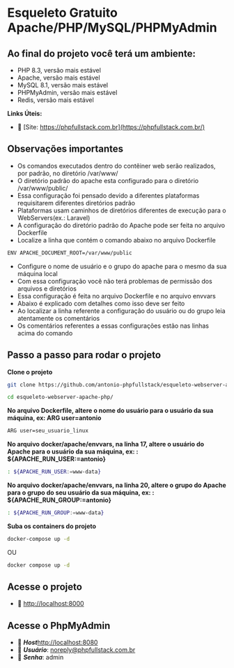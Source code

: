 # Esqueleto Gratuito Apache/PHP/MySQL/PHPMyAdmin

## Ao final do projeto você terá um ambiente:
- PHP 8.3, versão mais estável
- Apache, versão mais estável
- MySQL 8.1, versão mais estável
- PHPMyAdmin, versão mais estável
- Redis, versão mais estável

**Links Úteis:**

- :tada: [Site: https://phpfullstack.com.br](https://phpfullstack.com.br/)

## Observações importantes
- Os comandos executados dentro do contêiner web serão realizados, por padrão, no diretório /var/www/
- O diretório padrão do apache esta configurado para o diretório /var/www/public/
- Essa configuração foi pensado devido a diferentes plataformas requisitarem diferentes diretórios padrão 
- Plataformas usam caminhos de diretórios diferentes de execução para o WebServers(ex.: Laravel)
- A configuração do diretório padrão do Apache pode ser feita no arquivo Dockerfile 
- Localize a linha que contém o comando abaixo no arquivo Dockerfile

```sh
ENV APACHE_DOCUMENT_ROOT=/var/www/public
```

- Configure o nome de usuário e o grupo do apache para o mesmo da sua máquina local
- Com essa configuração você não terá problemas de permissão dos arquivos e diretórios
- Essa configuração é feita no arquivo Dockerfile e no arquivo envvars
- Abaixo é explicado com detalhes como isso deve ser feito
- Ao localizar a linha referente a configuração do usuário ou do grupo leia atentamente os comentários
- Os comentários referentes a essas configurações estão nas linhas acima do comando


## Passo a passo para rodar o projeto
**Clone o projeto**
```sh
git clone https://github.com/antonio-phpfullstack/esqueleto-webserver-apache-php esqueleto-webserver-apache-php
```
```sh
cd esqueleto-webserver-apache-php/
```


**No arquivo Dockerfile, altere o nome do usuário para o usuário da sua máquina, ex: ARG user=antonio**
```sh
ARG user=seu_usuario_linux
```

**No arquivo docker/apache/envvars, na linha 17, altere o usuário do Apache para o usuário da sua máquina, ex: : ${APACHE_RUN_USER:=antonio}**
```sh
: ${APACHE_RUN_USER:=www-data}
```

**No arquivo docker/apache/envvars, na linha 20, altere o grupo do Apache para o grupo do seu usuário da sua máquina, ex: : ${APACHE_RUN_GROUP:=antonio}**
```sh
: ${APACHE_RUN_GROUP:=www-data}
```


**Suba os containers do projeto**
```sh
docker-compose up -d
```

OU

```sh
docker compose up -d
```


## Acesse o projeto
- :rocket: [http://localhost:8000](http://localhost:8000)


## Acesse o PhpMyAdmin
- :brain: ***Host***[http://localhost:8080](http://localhost:8080)
- :man: ***Usuário***: noreply@phpfullstack.com.br
- :key: ***Senha***: admin
